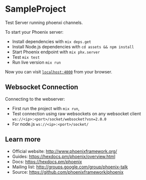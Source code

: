 # SampleProject

Test Server running phoenxi channels.

To start your Phoenix server:

- Install dependencies with `mix deps.get`
- Install Node.js dependencies with `cd assets && npm install`
- Start Phoenix endpoint with `mix phx.server`
- Test `mix test`
- Run live version `mix run`

Now you can visit [`localhost:4000`](http://localhost:4000) from your browser.

## Websocket Connection

Connecting to the webserver:

- First run the project with `mix run`,
- Test connection using raw websockets on any websocket client `ws://<ip>:<port>/socket/websocket?vsn=2.0.0`
- For node.js `ws://<ip>:<port>/socket/`

## Learn more

- Official website: http://www.phoenixframework.org/
- Guides: https://hexdocs.pm/phoenix/overview.html
- Docs: https://hexdocs.pm/phoenix
- Mailing list: http://groups.google.com/group/phoenix-talk
- Source: https://github.com/phoenixframework/phoenix
